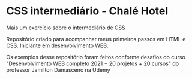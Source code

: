 # CSS intermediário - Chalé Hotel
 
 Mais um exercício sobre o intermediário de CSS

 Repositório criado para acompanhar meus primeiros passos em HTML e CSS.
 Iniciante em desenvolvimento WEB.
 
 Os exemplos desse repositório foram feitos conforme desafios do curso "Desenvolvimento WEB completo 2021 + 20 projetos + 20 cursos" do professor Jamilton Damasceno na Udemy
 
